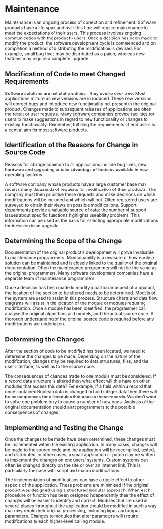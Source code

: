 # **Maintenance**

Maintenance is an ongoing process of correction and refinement. Software products have a life span and over this time will require maintenance to meet the expectations of their users. This process involves ongoing communication with the product’s users. Once a decision has been made to modify the product, the software development cycle is commenced and on completion a method of distributing the modification is devised. For example, small bug fixes may be distributed as a patch, whereas new features may require a complete upgrade.

## **Modification of Code to meet Changed Requirements**
Software solutions are not static entities - they evolve over time. Most applications mature as new versions are introduced. These new versions will correct bugs and introduce new functionality not present in the original product. Changes made to subsequent releases of applications are often the result of user requests. Many software companies provide facilities for users to make suggestions in regard to new functionality or changes to existing functionality. Remember, fulfilling the requirements of end users is a central aim for most software products.

## **Identification of the Reasons for Change in Source Code**
Reasons for change common to all applications include bug fixes, new hardware and upgrading to take advantage of features available in new operating systems.

A software company whose products have a large customer base may receive many thousands of requests for modification of their products. The company must then prioritise these requests and make decisions on which modifications will be included and which will not. Often registered users are surveyed to obtain their views on possible modifications. Support departments provide a valuable source of data: the number of support issues about specific functions highlights useability problems. This information can be used as the basis for selecting appropriate modifications for inclusion in an upgrade.

## **Determining the Scope of the Change**
Documentation of the original product’s development will prove invaluable to maintenance programmers. Maintainability is a measure of how easily a solution can be maintained and is closely linked to the quality of the original documentation. Often the maintenance programmer will not be the same as the original programmers. Many software development companies have a separate team of maintenance programmers.

Once a decision has been made to modify a particular aspect of a product, the location of the section to be altered needs to be determined. Models of the system are used to assist in this process. Structure charts and data flow diagrams will assist in the location of the module or modules requiring modification. Once a module has been identified, the programmer can analyse the original algorithms and models, and the actual source code. A thorough understanding of the original source code is required before any modifications are undertaken.

## **Determining the Changes**
After the section of code to be modified has been located, we need to determine the changes to be made. Depending on the nature of the modification, changes may be required to data structures, files, and the user interface, as well as to the source code. 

The consequences of changes made to one module must be considered. If a record data structure is altered then what effect will this have on other modules that access this data? For example, if a field within a record that once contained Boolean data is changed to hold integer data then there will be consequences for all modules that access these records. We don’t want to solve one problem only to cause a number of new ones. Analysis of the original documentation should alert programmers to the possible consequences of changes.

## **Implementing and Testing the Change**
Once the changes to be made have been determined, these changes must be implemented within the existing application. In many cases, changes will be made to the source code and the application will be recompiled, tested, and distributed. In other cases, a small application or patch may be written to implement the changes on end users’ systems. Custom systems can often be changed directly on the site or over an internet link. This is particularly the case with script and macro modifications.

The implementation of modifications can have a ripple effect to other aspects of the application. These problems are minimised if the original product was designed using a structured modular approach. When each procedure or function has been designed independently then the effect of changes will be easier to identify and correct. Modules that are used in several places throughout the application should be modified in such a way that they retain their original processing, including input and output parameters. Changes to modules that alter parameters will require modifications to each higher-level calling module.